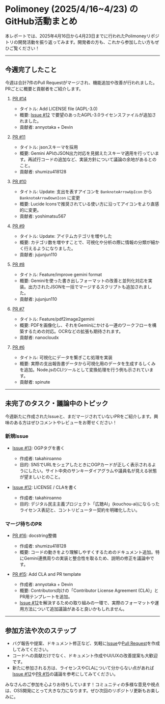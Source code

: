 # Polimoney (2025/4/16~4/23) のGitHub活動まとめ

本レポートでは、2025年4月16日から4月23日までに行われたPolimoneyリポジトリの開発活動を振り返ってみます。開発者の方も、これから参加したい方もぜひご覧ください！

---

## 今週完了したこと

今週は合計7件のPull Requestがマージされ、機能追加や改善が行われました。PRごとに概要と貢献者をご紹介します。

1. [PR #14](https://github.com/digitaldemocracy2030/polimoney/pull/14)  
   - タイトル: Add LICENSE file (AGPL-3.0)  
   - 概要: [Issue #12](https://github.com/digitaldemocracy2030/polimoney/issues/12) で要望のあったAGPL-3.0ライセンスファイルが追加されました。  
   - 貢献者: annyotaka + Devin

2. [PR #11](https://github.com/digitaldemocracy2030/polimoney/pull/11)  
   - タイトル: jsonスキーマを採用  
   - 概要: Gemini APIのJSON出力対応を見据えたスキーマ適用を行っています。再試行コードの追加など、実装方針について議論の余地があるとのこと。  
   - 貢献者: shumizu418128

3. [PR #10](https://github.com/digitaldemocracy2030/polimoney/pull/10)  
   - タイトル: Update: 支出を表すアイコンを `BanknoteArrowUpIcon` から `BanknoteArrowDownIcon` に変更  
   - 概要: Lucide Iconsで推奨されている使い方に沿ってアイコンをより直感的に変更。  
   - 貢献者: yoshimatsu567

4. [PR #9](https://github.com/digitaldemocracy2030/polimoney/pull/9)  
   - タイトル: Update: アイテムカテゴリを増やした  
   - 概要: カテゴリ数を増やすことで、可視化や分析の際に情報の分類が細かく行えるようになりました。  
   - 貢献者: jujunjun110

5. [PR #8](https://github.com/digitaldemocracy2030/polimoney/pull/8)  
   - タイトル: Feature/improve gemini format  
   - 概要: Geminiを使った書き出しフォーマットの改善と並列化対応を実装。出力されたJSONを一括でマージするスクリプトも追加されました。  
   - 貢献者: jujunjun110

6. [PR #7](https://github.com/digitaldemocracy2030/polimoney/pull/7)  
   - タイトル: Feature/pdf2image2gemini  
   - 概要: PDFを画像化し、それをGeminiにかける一連のワークフローを構築するための対応。OCRなどの拡張も期待されます。  
   - 貢献者: nanocloudx

7. [PR #6](https://github.com/digitaldemocracy2030/polimoney/pull/6)  
   - タイトル: 可視化にデータを繋ぎこむ処理を実装  
   - 概要: 実際の支出報告書データから可視化用のデータを生成するしくみを追加。Node.jsのCLIツールとして変換処理を行う例も示されています。  
   - 貢献者: spinute

---

## 未完了のタスク・議論中のトピック

今週新たに作成されたIssueと、まだマージされていないPRをご紹介します。興味のある方はぜひコメントやレビューをお寄せください！

### 新規Issue

- [Issue #13](https://github.com/digitaldemocracy2030/polimoney/issues/13): OGPタグを書く  
  - 作成者: takahiroanno  
  - 目的: SNSでURLをシェアしたときにOGPカードが正しく表示されるようにしたい。サイト中央のサンキーダイアグラムや議員名が見える状態が望ましいとのこと。

- [Issue #12](https://github.com/digitaldemocracy2030/polimoney/issues/12): LICENSE / CLAを書く  
  - 作成者: takahiroanno  
  - 目的: デジタル民主主義プロジェクト「広聴AI」(kouchou-ai)にならったライセンス表記と、コントリビューター契約を明確化したい。

### マージ待ちのPR

- [PR #16](https://github.com/digitaldemocracy2030/polimoney/pull/16): docstring整備  
  - 作成者: shumizu418128  
  - 概要: コードの動きをより理解しやすくするためのドキュメント追加。特にGemini連携周りの実装と整合性を取るため、説明の修正を議論中です。

- [PR #15](https://github.com/digitaldemocracy2030/polimoney/pull/15): Add CLA and PR template  
  - 作成者: annyotaka + Devin  
  - 概要: Contributors向けの「Contributor License Agreement (CLA)」とPR用テンプレートを追加。  
  - [Issue #12](https://github.com/digitaldemocracy2030/polimoney/issues/12)を解決するための取り組みの一環で、実際のフォーマットや運用方法について追加議論があると良いかもしれません。

---

## 参加方法や次のステップ

- バグ報告や提案、ドキュメント修正など、気軽に[Issue](https://github.com/digitaldemocracy2030/polimoney/issues)や[Pull Request](https://github.com/digitaldemocracy2030/polimoney/pulls)を作成してみてください。  
- コードへの貢献だけでなく、ドキュメント作成やUI/UXの改善提案も大歓迎です。  
- 新たに参加される方は、ライセンスやCLAについて分からない点があれば[Issue #12](https://github.com/digitaldemocracy2030/polimoney/issues/12)や[PR #15](https://github.com/digitaldemocracy2030/polimoney/pull/15)の議論を参考にしてみてください。

みなさんのご参加を心よりお待ちしています！コミュニティの多様な意見や視点は、OSS開発にとって大きな力になります。ぜひ次回のリポジトリ更新もお楽しみに。  